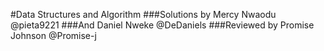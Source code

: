 #Data Structures and Algorithm
###Solutions by Mercy Nwaodu @pieta9221
###And Daniel Nweke @DeDaniels
###Reviewed by Promise Johnson @Promise-j